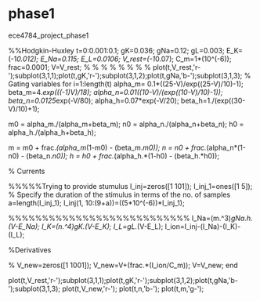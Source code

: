 phase1
======

ece4784_project_phase1

%%Hodgkin-Huxley
t=0:0.001:0.1;
gK=0.036;
gNa=0.12;
gL=0.003;
E_K=(-1*0.012);
E_Na=0.115;
E_L=0.0106;
V_rest=(-1*0.07);
C_m=1*(10^(-6));
frac=0.0001;
V=V_rest;
% % % % % % % % plot(t,V_rest,'r-');subplot(3,1,1);plot(t,gK,'r-');subplot(3,1,2);plot(t,gNa,'b-');subplot(3,1,3);
% Gating variables
for i=1:length(t)
alpha_m= 0.1*((25-V)/exp((25-V)/10)-1);
beta_m=4.*exp(((-1)*V)/18);
alpha_n=0.01*((10-V)/(exp((10-V)/10)-1));
beta_n=0.0125*exp(-V/80);
alpha_h=0.07*exp(-V/20);
beta_h=1./(exp((30-V)/10)+1);

m0 = alpha_m./(alpha_m+beta_m);
n0 = alpha_n./(alpha_n+beta_n);
h0 = alpha_h./(alpha_h+beta_h);

m = m0 + frac.*(alpha_m*(1-m0) - (beta_m.*m0));
n = n0 + frac.*(alpha_n*(1-n0) - (beta_n.*n0));
h = h0 + frac.*(alpha_h.*(1-h0) - (beta_h.*h0));

% Currents

%%%%%Trying to provide stumulus
I_inj=zeros([1 101]);
I_inj_1=ones([1 5]); % Specify the duration of the stimulus in terms of the no. of samples 
a=length(I_inj_1);
I_inj(1, 10:(9+a))=((5*10^(-6))*I_inj_1);

%%%%%%%%%%%%%%%%%%%%%%%%%%%
I_Na=(m.^3)*gNa.*h.*(V-E_Na);
I_K=(n.^4)*gK.*(V-E_K);
I_L=gL.*(V-E_L);
I_ion=I_inj-(I_Na)-(I_K)-(I_L);

%Derivatives

% V_new=zeros([1 1001]);
V_new=V+(frac.*(I_ion/C_m));
V=V_new;
end

plot(t,V_rest,'r-');subplot(3,1,1);plot(t,gK,'r-');subplot(3,1,2);plot(t,gNa,'b-');subplot(3,1,3);
plot(t,V_new,'r-');
plot(t,n,'b-');
plot(t,m,'g-');
